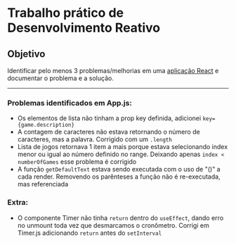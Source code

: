 # Trabalho prático de Desenvolvimento Reativo

## Objetivo
Identificar pelo menos 3 problemas/melhorias em uma [aplicação React](https://codesandbox.io/s/trabalho-pratico-rea-5ggeg?file=/src/App.js) e documentar o problema e a solução.
 
<hr>

### Problemas identificados em App.js:

- Os elementos de lista não tinham a prop key definida, adicionei `key={game.description}`
- A contagem de caracteres não estava retornando o número de caracteres, mas a palavra. Corrigido com um `.length`
- Lista de jogos retornava 1 item a mais porque estava selecionando index menor ou igual ao número definido no range. Deixando apenas `index < numberOfGames` esse problema é corrigido
- A função `getDefaultText` estava sendo executada com o uso de "()" a cada render. Removendo os parênteses a função não é re-executada, mas referenciada

### Extra:

- O componente Timer não tinha `return` dentro do `useEffect`, dando erro no unmount toda vez que desmarcamos o cronômetro. Corrigi em Timer.js adicionando `return` antes do `setInterval`
